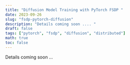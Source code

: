 ```yaml
---
title: "Diffusion Model Training with PyTorch FSDP "
date: 2023-09-26
slug: "fsdp-pytorch-diffusion"
description: "Details coming soon .... "
draft: false
tags: ["pytorch", "fsdp", "diffusion", "distributed"]
math: true
toc: false
---
```



Details coming soon ...
